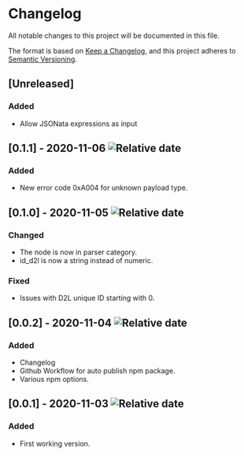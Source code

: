# Changelog

All notable changes to this project will be documented in this file.

The format is based on [Keep a Changelog](https://keepachangelog.com/en/1.0.0/),
and this project adheres to [Semantic Versioning](https://semver.org/spec/v2.0.0.html).

## [Unreleased]
### Added
- Allow JSONata expressions as input


## [0.1.1] - 2020-11-06 ![Relative date](https://img.shields.io/date/1604690140?label=)
### Added
- New error code 0xA004 for unknown payload type.

## [0.1.0] - 2020-11-05 ![Relative date](https://img.shields.io/date/1604531360?label=)
### Changed
- The node is now in parser category.
- id_d2l is now a string instead of numeric.
### Fixed 
- Issues with D2L unique ID starting with 0.

## [0.0.2] - 2020-11-04 ![Relative date](https://img.shields.io/date/1604504235?label=)
### Added
- Changelog
- Github Workflow for auto publish npm package.
- Various npm options.

## [0.0.1] - 2020-11-03 ![Relative date](https://img.shields.io/date/1604449693?label=)
### Added
- First working version.